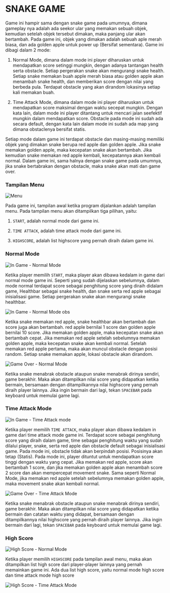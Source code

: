 # SNAKE GAME

Game ini hampir sama dengan snake game pada umumnya, dimana gameplay nya adalah ada seekor ular yang memakan sebuah objek, kemudian setelah objek tersebut dimakan, maka panjang ular akan bertambah. Pada game ini, objek yang dimakan adalah sebuah aple merah biasa, dan ada golden apple untuk power up (Bersifat sementara). Game ini dibagi dalam 2 mode:

1. Normal Mode, dimana dalam mode ini player diharuskan untuk mendapatkan score setinggi mungkin, dengan adanya tantangan health serta obstacle. Setiap pergerakan snake akan mengurangi snake health. Setiap snake memakan buah apple merah biasa atau golden apple akan menambah snake health, dan memberikan score dengan nilai yang berbeda pula. Terdapat obstacle yang akan dirandom lokasinya setiap kali memakan buah.

2. Time Attack Mode, dimana dalam mode ini player diharuskan untuk mendapatkan score maksimal dengan waktu secepat mungkin. Dengan kata lain, dalam mode ini player ditantang untuk mencari jalan seefektif mungkin dalam mendapatkan score. Obstacle pada mode ini sudah ada secara default, dengan kata lain dalam mode ini sudah ada map yang dimana obstaclenya bersifat statis.

Setiap mode dalam game ini terdapat obstacle dan masing-masing memiliki objek yang dimakan snake berupa red apple dan golden apple. Jika snake memakan golden apple, maka kecepatan snake akan bertambah. Jika kemudian snake memakan red apple kembali, kecepatannya akan kembali normal. Dalam game ini, sama halnya dengan snake game pada umumnya, jika snake bertabrakan dengan obstacle, maka snake akan mati dan game over.

### Tampilan Menu
![Menu](https://user-images.githubusercontent.com/48941105/70649880-989c6780-1c80-11ea-9425-61868411972e.png)

Pada game ini, tampilan awal ketika  program dijalankan adalah tampilan menu. Pada tampilan menu akan ditampilkan tiga pilihan, yaitu:

1. ```START```, adalah normal mode dari game ini.

2. ```TIME ATTACK```, adalah time attack mode dari game ini.

3. ```HIGHSCORE```, adalah list highscore yang pernah diraih dalam game ini.


### Normal Mode
![In Game - Normal Mode](https://user-images.githubusercontent.com/48941105/70650372-8bcc4380-1c81-11ea-9775-d497da4a1b36.png)

Ketika player memilih ```START```, maka player akan dibawa kedalam in game dari normal mode game ini. Seperti yang sudah dijelaskan sebelumnya, dalam mode normal terdapat score sebagai penghitung score yang diraih didalam game, Healthbar sebagai snake health, dan snake serta red apple sebagai inisialisasi game. Setiap pergerakan snake akan mengurangi snake healthbar.

![In Game - Normal Mode obs](https://user-images.githubusercontent.com/48941105/70650824-5e33ca00-1c82-11ea-8461-d0e4cdaaf8ec.png)

Ketika snake memakan red apple, snake healthbar akan bertambah dan score juga akan bertambah. red apple bernilai 1 score dan golden apple bernilai 10 score. Jika memakan golden apple, maka kecepatan snake akan bertambah cepat. Jika memakan red apple setelah sebelumnya memakan golden apple, maka kecepatan snake akan kembali normal. Setelah memakan red apple pertama, maka akan muncul obstacle dengan posisi random. Setiap snake memakan apple, lokasi obstacle akan dirandom. 

![Game Over - Normal Mode](https://user-images.githubusercontent.com/48941105/70651316-25482500-1c83-11ea-83a4-0779a6606b26.png)

Ketika snake menabrak obstacle ataupun snake menabrak dirinya sendiri, game berakhir. Maka akan ditampilkan nilai score yang didapatkan ketika bermain, bersamaan dengan ditampilkannya nilai highscore yang pernah diraih player lainnya. Jika ingin bermain dari lagi, tekan ```SPACEBAR``` pada keyboard untuk memulai game lagi.


### Time Attack Mode
![In Game - Time Attack mode](https://user-images.githubusercontent.com/48941105/70651584-ad2e2f00-1c83-11ea-9c1d-11b190d46795.png)

Ketika player memilih ```TIME ATTACK```, maka player akan dibawa kedalam in game dari time attack mode game ini. Terdapat score sebagai penghitung score yang diraih dalam game, time sebagai penghitung waktu yang sudah dilalui player, snake, serta red apple dan obstacle default sebagai inisialisasi game. Pada mode ini, obstacle tidak akan berpindah posisi. Posisinya akan tetap (Statis). Pada mode ini, player dituntut untuk mendapatkan score tinggi dengan waktu yang cepat. Jika memakan red apple, score akan bertambah 1 score, dan jika memakan golden apple akan menambah score 2 score dan akan mempercepat movement snake. Sama seperti Normal Mode, jika memakan red apple setelah sebelumnya memakan golden apple, maka movement snake akan kembali normal.

![Game Over - Time Attack Mode](https://user-images.githubusercontent.com/48941105/70652022-7ad10180-1c84-11ea-913a-b1a6137f5322.png)

Ketika snake menabrak obstacle ataupun snake menabrak dirinya sendiri, game berakhir. Maka akan ditampilkan nilai score yang didapatkan ketika bermain dan catatan waktu yang didapat, bersamaan dengan ditampilkannya nilai highscore yang pernah diraih player lainnya. Jika ingin bermain dari lagi, tekan ```SPACEBAR``` pada keyboard untuk memulai game lagi.


### High Score
![High Score - Normal Mode](https://user-images.githubusercontent.com/48941105/70652162-b5d33500-1c84-11ea-9663-82fa7378a90e.png)

Ketika player memilih ```HIGHSCORE``` pada tampilan awal menu, maka akan ditampilkan list high score dari player-player lainnya yang pernah memainkan game ini. Ada dua list high score, yaitu normal mode high score dan time attack mode high score

![High Score - Time Attack Mode](https://user-images.githubusercontent.com/48941105/70652171-b8358f00-1c84-11ea-917e-8aec3f88e8ed.png)
